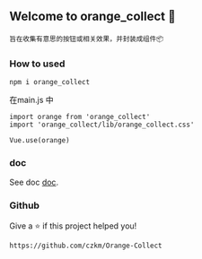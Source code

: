 
## Welcome to orange_collect 🧘

```
旨在收集有意思的按钮或相关效果，并封装成组件📦
```

### How to used

```
npm i orange_collect
```

在main.js 中

```
import orange from 'orange_collect'
import 'orange_collect/lib/orange_collect.css'

Vue.use(orange)
```

### doc

See doc [doc](https://czkm.github.io/Orange-Collect/).

### Github

Give a ⭐️ if this project helped you!

```
https://github.com/czkm/Orange-Collect
```
